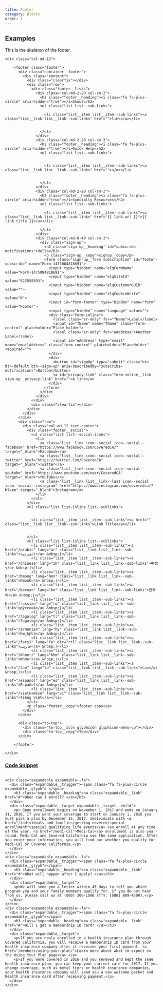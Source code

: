 ```yaml
---
title: Footer
category: Blocks
order: 1
---
```


## Examples

This is the skeleton of the footer.

<div class="row margin-top-65--desktop">

	<div class="col-md-12">
		
		<footer class="footer">
		  <div class="container--footer"> 
		    <div class="content">   
		      <div class="clearfix"></div>   
		      <div class="row">
		        <div class="footer__lists">  
		          <div class="col-md-2-20 col-sm-3"> 
		            <h2 class="footer__heading"><i class="fa fa-plus-circle" aria-hidden="true"></i>About</h2>
		            <ul class="list list--sub-links">

		              <li class="list__item list__item--sub-links"><a class="list__link list__link--sub-links" href="">link</a></li>


		            </ul>  
		          </div>
		          <div class="col-md-2-20 col-sm-3">
		            <h2 class="footer__heading"><i class="fa fa-plus-circle" aria-hidden="true"></i>Quick Help</h2>
		            <ul class="list list--sub-links">


		              <li class="list__item list__item--sub-links"><a class="list__link list__link--sub-links" href=""></a></li>


		            </ul> 
		          </div>
		          <div class="col-md-2-20 col-sm-3">
		            <h2 class="footer__heading"><i class="fa fa-plus-circle" aria-hidden="true"></i>Specialty Resources</h2>
		            <ul class="list list--sub-links">

		              <li class="list__item list__item--sub-links"><a class="list__link list__link--sub-links" href="{{ link.url }}">{{ link.title }}</a></li>

		            </ul> 
		          </div>   
		          <div class="col-md-6-40 col-sm-3"> 
		            <div class="sign-up">
		              <h2 class="sign-up__heading" id="subscribe-notifications">Hello</h2>
		              <p class="sign-up__copy">signup__copy</p>
		              <form class="sign-up__form subscription" id="footer-subscribe" name="Form-1475084818691">
		                <input type="hidden" name="elqFormName" value="Form-1475084818691">
		                <input type="hidden" name="elqSiteId" value="522558593">
		                <input type="hidden" name="elqCustomerGUID" value="">
		                <input type="hidden" name="elqCookieWrite" value="0">
		                <input id="form-footer" type="hidden" name="form" value="Footer">
		                <input type="hidden" name="language" value="">
		                <div class="form-inline">
		                  <label class="sr-only" for="fName">Label</label>
		                  <input id="fName" name="fName" class="form-control" placeholder="Place holder">
		                  <label class="sr-only" for="eAddress">Another Label</label>
		                  <input id="eAddress" type="email" name="emailAddress" class="form-control" placeholder="PlaceHolder" required="">
		                </div>
		                <div>
		                  <button id="signUp" type="submit" class="btn btn-default btn--sign-up" aria-describedby="subscribe-notifications">Button</button>
		                  <a id="privacy-link" class="form-inline__link sign-up__privacy-link" href="">A link</a>
		                </div>
		              </form>
		            </div>
		          </div>
		        </div> 
		        <div class="clearfix"></div>  
		      </div>
		    </div>
		  </div>
		  <div class="row"> 
		    <div class="col-md-12 text-center">
		      <div class="footer__social">
		        <ul class="list list--social-icons">
		          <li>
		            <a class="list__link icon--social icon--social--facebook" href="https://www.facebook.com/CoveredCA/" target="_blank">Facebook</a>
		            <a class="list__link icon--social icon--social--twitter" href="https://twitter.com/CoveredCA" target="_blank">Twitter</a>
		            <a class="list__link icon--social icon--social--youtube" href="https://www.youtube.com/user/CoveredCA" target="_blank">YouTube</a>
		            <a class="list__link list__link--last icon--social icon--social--instagram" href="https://www.instagram.com/coveredca/?hl=en" target="_blank">Instagram</a>
		          </li>
		        </ul>  
		      </div> 
		      <ul class="list list-inline list--sublinks">


		        <li class="list__item list__item--sub-links"><a href="" class="list__link list__link--sub-links">Link Title</a></li>

		 
		      </ul> 
		      <ul class="list list-inline list--sublinks">
		        <li class="list__item list__item--sub-links"><a href="/arabic" lang="ar" class="list__link list__link--sub-links">العربية</a> &nbsp;|</li>
		        <li class="list__item list__item--sub-links"><a href="/chinese" lang="zh" class="list__link list__link--sub-links">中文</a> &nbsp;|</li>
		        <li class="list__item list__item--sub-links"><a href="/hmong" lang="hmn" class="list__link list__link--sub-links">hmoob</a> &nbsp;|</li>
		        <li class="list__item list__item--sub-links"><a href="/korean" lang="ko" class="list__link list__link--sub-links">한국어</a> &nbsp;|</li>
		        <li class="list__item list__item--sub-links"><a href="/russian" lang="ru" class="list__link list__link--sub-links">ру́сский</a> &nbsp;|</li>
		        <li class="list__item list__item--sub-links"><a href="/tagalog" lang="tl" class="list__link list__link--sub-links">Tagalog</a> &nbsp;|</li>
		        <li class="list__item list__item--sub-links"><a href="/armenian" lang="hy" class="list__link list__link--sub-links">հայերեն</a> &nbsp;|</li>
		        <li class="list__item list__item--sub-links"><a href="/farsi" lang="fa" dir="rtl" class="list__link list__link--sub-links">فارسی</a> &nbsp;|</li>
		        <li class="list__item list__item--sub-links"><a href="/khmer/" lang="khm" class="list__link list__link--sub-links">Khmer</a> &nbsp;|</li>
		        <li class="list__item list__item--sub-links"><a href="/lao" lang="lo" class="list__link list__link--sub-links">Lao</a> &nbsp;|</li>
		        <li class="list__item list__item--sub-links"><a href="/espanol" lang="es" class="list__link list__link--sub-links">Español</a> &nbsp;|</li>
		        <li class="list__item list__item--sub-links"><a href="/vietnamese" lang="vi" class="list__link list__link--sub-links">Tiếng Việt</a></li>
		      </ul>
		      <p class="footer__copy">footer copy</p>
		    </div>
		  </div>

		  <div class="to-top">
		    <div class="to-top__icon glyphicon glyphicon-menu-up"></div>
		    <div class="to-top__copy">Top</div>
		  </div>

		</footer> 

<div id="scripts">
<!-- jquery ui -->
<script  src="https://code.jquery.com/ui/1.12.0/jquery-ui.js"  integrity="sha256-0YPKAwZP7Mp3ALMRVB2i8GXeEndvCq3eSl/WsAl1Ryk="  crossorigin="anonymous"></script>

<!-- Latest compiled and minified JavaScript -->
<script src="https://maxcdn.bootstrapcdn.com/bootstrap/3.3.7/js/bootstrap.min.js" integrity="sha384-Tc5IQib027qvyjSMfHjOMaLkfuWVxZxUPnCJA7l2mCWNIpG9mGCD8wGNIcPD7Txa" crossorigin="anonymous"></script>


<script src="/js/quicklinks.js"></script>
<script src="/js/navbar.js"></script>
<script src="/js/search.js"></script>
<script src="/js/eloqua.js"></script> 
<script src="/js/expandable.js"></script>
<script src="/js/responsive-tables.js"></script>
</div>
 
<script>
      // Scroll To Top - TODO: Move this to external sheet
      $(document).scroll(function() {
        var y = $(this).scrollTop();
        if (y > 800) {
          $('.to-top').fadeIn(); 
        } else {
          $('.to-top').fadeOut(); 
        }
      });

      $('.to-top').click(function() {
        $("html, body").animate({ scrollTop: 0 }, "slow");
        return false;
      });


      // footer expandables
      $(document).ready(function(){

        var initialWindowWidth = $(window).width();
        
        $(window).on('resize',function(){

          if(initialWindowWidth > 751 && $(window).width() < 751){
            // console.log('bigger device to mobile...');
            initialWindowWidth = $(window).width();
            $('.list--sub-links').hide();
            $('.footer__heading .fa').addClass('fa-plus-circle').removeClass('fa-minus-circle');
          }else if(initialWindowWidth < 751 && $(window).width() >= 751){
            $('.list--sub-links').removeAttr('style');
            // console.log('mobile to bigger device...');
            initialWindowWidth = $(window).width();
          }
        });

        if($(window).width() < 751){
          $('.list--sub-links').hide();
        }
        $('.footer__heading').on('click',function(){
          if($(window).width() < 751){

            //footer heading
            var footerHeading = $(this);
            //list sub--links
            var listSubLinks = footerHeading.next('.list--sub-links');

            listSubLinks.slideToggle();

            var footerNav = footerHeading.find('.fa');

            if(footerNav.hasClass('fa-plus-circle')){
              footerNav.removeClass('fa-plus-circle');
              footerNav.addClass('fa-minus-circle');

            }else{
              footerNav.removeClass('fa-minus-circle');
              footerNav.addClass('fa-plus-circle');

            }
          }
        });
      });

    </script>
		
	</div>
</div>


<div class="expandable expandable--fa">
	<div class="expandable__trigger">
		<span class="fa fa-plus-circle expandable__glyph"> </span>
		<h3 class="expandable__heading"><a class="expandable__link" href="#" aria-expanded="false">Code Snippet</a></h3>
	</div>
	<div class="expandable__target">
		<pre style="width:100%;overflow: auto;">
			<code class="hljs xml">
&lt;div class="expandable expandable--fa"&gt;
  &lt;div class="expandable__trigger"&gt;&lt;span class="fa fa-plus-circle expandable__glyph"&gt; &lt;/span&gt;
    &lt;h3 class="expandable__heading"&gt;&lt;a class="expandable__link" href="#"&gt;When can I enroll? &lt;/a&gt;&lt;/h3&gt;
  &lt;/div&gt;
  &lt;div class="expandable__target expandable__target--child"&gt;
    &lt;p&gt; Open enrollment begins on November 1, 2017 and ends on January 31, 2018. If you want your coverage to start on January 1, 2018 you must pick a plan by December 15, 2017. Individuals with &lt;a href="/individuals-and-families/getting-covered/special-enrollment"&gt;special qualifying life events&lt;/a&gt; can enroll at any time of the year. &lt;a href="/medi-cal"&gt;Medi-Cal&lt;/a&gt; enrollment is also year-round. Medi-Cal and Covered California use the same application. After you enter your information, you will find out whether you qualify for Medi-Cal or Covered California.&lt;/p&gt;
  &lt;/div&gt;
&lt;/div&gt;
&lt;div class="expandable expandable--fa"&gt;
  &lt;div class="expandable__trigger"&gt;&lt;span class="fa fa-plus-circle expandable__glyph"&gt;&lt;/span&gt;
    &lt;h3 class="expandable__heading"&gt;&lt;a class="expandable__link" href="#"&gt;What will happen after I apply? &lt;/a&gt;&lt;/h3&gt;
  &lt;/div&gt;
  &lt;div class="expandable__target"&gt;
    &lt;p&gt;We will send you a letter within 45 days to tell you which program you and your family members qualify for. If you do not hear from us, please call us at (800) 300-1506 (TTY: [888] 889-4500).&lt;/p&gt;
  &lt;/div&gt;
&lt;/div&gt;
&lt;div class="expandable expandable--fa"&gt;
  &lt;div class="expandable__trigger"&gt;&lt;span class="fa fa-plus-circle expandable__glyph"&gt;&lt;/span&gt;
    &lt;h3 class="expandable__heading"&gt;&lt;a class="expandable__link" href="#"&gt;Will I get a membership ID card? &lt;/a&gt;&lt;/h3&gt;
  &lt;/div&gt;
  &lt;div class="expandable__target"&gt;
    &lt;p&gt;If you are newly enrolled in a health insurance plan through Covered California, you will receive a membership ID card from your health insurance company after it receives your first payment. &lt;a href="/members/using-your-plan/"&gt;Learn more about what to expect on the Using Your Plan page&lt;/a&gt;.&lt;/p&gt;
    &lt;p&gt;If you were covered in 2016 and you renewed and kept the same health insurance plan, you can keep your current card for 2017. If you change coverage, such as metal tiers or health insurance companies, your health insurance company will send you a new welcome packet and health insurance card after receiving payment.&lt;/p&gt;
  &lt;/div&gt;
&lt;/div&gt;
			</code>
		</pre>
	</div>
</div>

